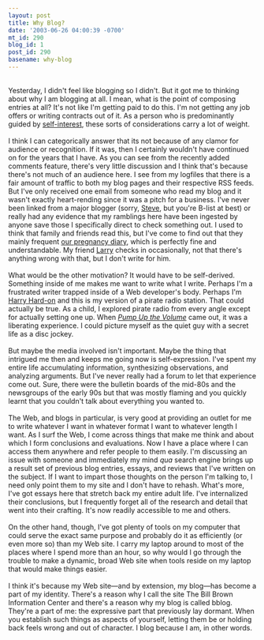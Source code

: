 ```yaml
---
layout: post
title: Why Blog?
date: '2003-06-26 04:00:39 -0700'
mt_id: 290
blog_id: 1
post_id: 290
basename: why-blog
---
```

<br />Yesterday, I didn't feel like blogging so I didn't. But it got me to thinking about why I am blogging at all. I mean, what is the point of composing entries at all? It's not like I'm getting paid to do this. I'm not getting any job offers or writing contracts out of it. As a person who is predominantly guided by <a href="http://www.aynrand.org/objectivism/io.html">self-interest</a>, these sorts of considerations carry a lot of weight.<br /><br />I think I can categorically answer that its not because of any clamor for audience or recognition. If it was, then I certainly wouldn't have continued on for the years that I have. As you can see from the recently added comments feature, there's very little discussion and I think that's because there's not much of an audience here. I see from my logfiles that there is a fair amount of traffic to both my blog pages and their respective RSS feeds. But I've only received one email from someone who read my blog and it wasn't exactly heart-rending since it was a pitch for a business. I've never been linked from a major blogger (sorry, <a href="http://www.redmonk.net/monkinetic">Steve</a>, but you're B-list at best) or really had any evidence that my ramblings here have been ingested by anyone save those I specifically direct to check something out. I used to think that family and friends read this, but I've come to find out that they mainly frequent <a href="/blogs/prego/">our pregnancy diary</a>, which is perfectly fine and understandable. My friend <a href="http://www.larrysalzman.com/">Larry</a> checks in occasionally, not that there's anything wrong with that, but I don't write for him.<br /><br />What would be the other motivation? It would have to be self-derived. Something inside of me makes me want to write what I write. Perhaps I'm a frustrated writer trapped inside of a Web developer's body. Perhaps I'm <a href="http://us.imdb.com/Title?0100436">Harry Hard-on</a> and this is my version of a pirate radio station. That could actually be true. As a child, I explored pirate radio from every angle except for actually setting one up. When <a href="http://www.amazon.com/exec/obidos/ASIN/B000031EG0/bbrown-20/ref=nosim/" title="Amazon link"><cite>Pump Up the Volume</cite></a> came out, it was a liberating experience. I could picture myself as the quiet guy with a secret life as a disc jockey.<br /><br />But maybe the media involved isn't important. Maybe the thing that intrigued me then and keeps me going now is self-expression. I've spent my entire life accumulating information, synthesizing observations, and analyzing arguments. But I've never really had a forum to let that experience come out. Sure, there were the bulletin boards of the mid-80s and the newsgroups of the early 90s but that was mostly flaming and you quickly learnt that you couldn't talk about everything you wanted to.<br /><br />The Web, and blogs in particular, is very good at providing an outlet for me to write whatever I want in whatever format I want to whatever length I want. As I surf the Web, I come across things that make me think and about which I form conclusions and evaluations. Now I have a place where I can access them anywhere and refer people to them easily. I'm discussing an issue with someone and immediately my mind <em>qua</em> search engine brings up a result set of previous blog entries, essays, and reviews that I've written on the subject. If I want to impart those thoughts on the person I'm talking to, I need only point them to my site and I don't have to rehash. What's more, I've got essays here that stretch back my entire adult life. I've internalized their conclusions, but I frequently forget all of the research and detail that went into their crafting. It's now readily accessible to me and others.<br /><br />On the other hand, though, I've got plenty of tools on my computer that could serve the exact same purpose and probably do it as efficiently (or even more so) than my Web site. I carry my laptop around to most of the places where I spend more than an hour, so why would I go through the trouble to make a dynamic, broad Web site when tools reside on my laptop that would make things easier.<br /><br />I think it's because my Web site&#x2014;and by extension, my blog&#x2014;has become a part of my identity. There's a reason why I call the site The Bill Brown Information Center and there's a reason why my blog is called bblog. They're a part of me: the expressive part that previously lay dormant. When you establish such things as aspects of yourself, letting them be or holding back feels wrong and out of character. I blog because I am, in other words.<br /><br /><br />
